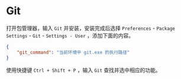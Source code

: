# Git

打开包管理器，输入 `Git` 并安装，安装完成后选择 `Preferences` - `Package Settings` - `Git` - `Settings - User` ，添加下面的内容。

```json
{
    "git_command": "当前环境中 git.exe 的执行路径"
}
```

使用快捷键 `Ctrl + Shift + P` ，输入 `Git` 查找并选中相应的功能。